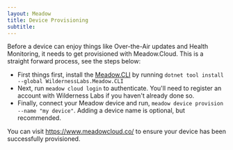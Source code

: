 ```yaml
---
layout: Meadow
title: Device Provisioning
subtitle: 
---
```


Before a device can enjoy things like Over-the-Air updates and Health Monitoring, it needs to get provisioned with Meadow.Cloud. This is a straight forward process, see the steps below:

* First things first, install the [Meadow.CLI](https://www.nuget.org/packages/WildernessLabs.Meadow.CLI) by running `dotnet tool install --global WildernessLabs.Meadow.CLI`
* Next, run `meadow cloud login` to authenticate. You'll need to register an account with Wilderness Labs if you haven't already done so.
* Finally, connect your Meadow device and run, `meadow device provision --name "my device"`. Adding a device name is optional, but recommended.

You can visit https://www.meadowcloud.co/ to ensure your device has been successfully provisioned.
